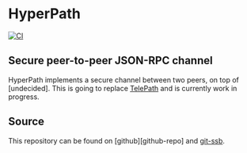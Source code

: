 # HyperPath

[![CI](https://github.com/identity-box/hyperpath/workflows/CI/badge.svg)][ci]

## Secure peer-to-peer JSON-RPC channel

HyperPath implements a secure channel between two peers, on top of
[undecided]. This is going to replace [TelePath][telepath-url]
and is currently work in progress.

## Source

This repository can be found on [github][github-repo] and [git-ssb][ssb-repo].

[ci]: https://github.com/identity-box/hyperpath/actions?query=workflow%3ACI
[telepath-url]: https://github.com/identity-box/identity-box/tree/master/workspaces/telepath
[git-repo]: https://github.com/identity-box/hyperpath
[ssb-repo]: http://git.scuttlebot.io/%251U%2BJgFizEZ4MtNPLul5RubrkyAH9yUKzvtCOiF3UheY%3D.sha256
